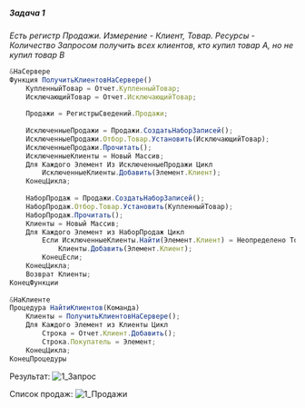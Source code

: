 ##### Задача 1
*Есть регистр Продажи. Измерение - Клиент, Товар. Ресурсы - Количество
Запросом получить всех клиентов, кто купил товар А, но не купил товар B*

```js
&НаСервере
Функция ПолучитьКлиентовНаСервере()
	КупленныйТовар = Отчет.КупленныйТовар;
	ИсключающийТовар = Отчет.ИсключающийТовар;
	
	Продажи = РегистрыСведений.Продажи; 
	
	ИсключенныеПродажи = Продажи.СоздатьНаборЗаписей();
	ИсключенныеПродажи.Отбор.Товар.Установить(ИсключающийТовар);
	ИсключенныеПродажи.Прочитать(); 
	ИсключенныеКлиенты = Новый Массив;
	Для Каждого Элемент Из ИсключенныеПродажи Цикл
		ИсключенныеКлиенты.Добавить(Элемент.Клиент);
	КонецЦикла;
		
	НаборПродаж = Продажи.СоздатьНаборЗаписей();
	НаборПродаж.Отбор.Товар.Установить(КупленныйТовар);
	НаборПродаж.Прочитать();
	Клиенты = Новый Массив;
	Для Каждого Элемент из НаборПродаж Цикл 
		Если ИсключенныеКлиенты.Найти(Элемент.Клиент) = Неопределено Тогда
			Клиенты.Добавить(Элемент.Клиент);
		КонецЕсли;
	КонецЦикла;
	Возврат Клиенты;
КонецФункции
    
&НаКлиенте
Процедура НайтиКлиентов(Команда)
	Клиенты = ПолучитьКлиентовНаСервере(); 
	Для Каждого Элемент из Клиенты Цикл
		Строка = Отчет.Клиент.Добавить();
		Строка.Покупатель = Элемент;		
	КонецЦикла;
КонецПроцедуры

```

Результат:
![1_Запрос](https://user-images.githubusercontent.com/36735568/190198246-ecff6ad6-c239-4a0b-9536-61197803af26.png)

Список продаж:
![1_Продажи](https://user-images.githubusercontent.com/36735568/190198353-b26394a7-293d-4e70-adf2-c897ae77ea3c.png)
